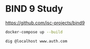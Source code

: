 # BIND 9 Study

https://github.com/isc-projects/bind9

```sh
docker-compose up --build

dig @localhost www.auth.com
```
